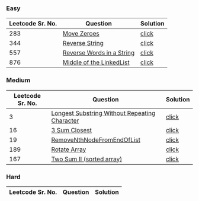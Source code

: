 ### Easy 
Leetcode Sr. No. | Question | Solution
-------------|------------- | -------------
283 | [Move Zeroes](https://leetcode.com/problems/move-zeroes/) | [click](./Solutions/MoveZeroes.java)
344 | [Reverse String](https://leetcode.com/problems/reverse-string/) | [click](./Solutions/ReverseString.java)
557 | [Reverse Words in a String](https://leetcode.com/problems/reverse-words-in-a-string-iii/) | [click](./Solutions/ReverseWordsInString.java)
876 | [Middle of the LinkedList](https://leetcode.com/problems/middle-of-the-linked-list/) | [click](./Solutions/MiddleOfTheLinkedList.java)

### Medium
Leetcode Sr. No. | Question | Solution
-------------|------------- | -------------
3 | [Longest Substring Without Repeating Character](https://leetcode.com/problems/longest-substring-without-repeating-characters/) | [click](./Solutions/LongestSubstringWithoutRepeatingCharacter.java)
16 | [3 Sum Closest](https://leetcode.com/problems/3sum-closest/) | [click](./Solutions/3SumClosest.java)
19 | [RemoveNthNodeFromEndOfList](https://leetcode.com/problems/remove-nth-node-from-end-of-list/) | [click](./Solutions/RemoveNthNodeFromEndOfList.java)
189 | [Rotate Array](https://leetcode.com/problems/rotate-array/) | [click](./Solutions/RotateArray.java)
167 | [Two Sum II (sorted array)](https://leetcode.com/problems/two-sum-ii-input-array-is-sorted/) | [click](./Solutions/TwoSumII.java)

### Hard
Leetcode Sr. No. | Question | Solution
-------------|------------- | -------------